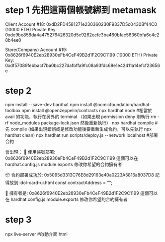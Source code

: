 # step 1 先把這兩個帳號綁到 metamask
Client
Account #18: 0xdD2FD4581271e230360230F9337D5c0430Bf44C0 (10000 ETH)
Private Key: 0xde9be858da4a475276426320d5e9262ecfc3ba460bfac56360bfa6c4c28b4ee0

Store(Company)
Account #19: 0x8626f6940E2eb28930eFb4CeF49B2d1F2C9C1199 (10000 ETH)
Private Key: 0xdf57089febbacf7ba0bc227dafbffa9fc08a93fdc68e1e42411a14efcf23656e

# step 2
npm install --save-dev hardhat
npm install @nomicfoundation/hardhat-toolbox
npm install @openzeppelin/contracts
npx hardhat node #相當於 avail 的功能，執行在另外的 terminal
（如果出現 permission deny 則執行 rm -rf node_modules package-lock.json 然後重新執行） 
npx hardhat compile #先 compile (如果出現錯誤或是修改功能後要重新生成合約，可以先執行 npx hardhat clean)
npx hardhat run scripts/deploy.js --network localhost #部署合約

會出現：
🚀 使用帳號部署: 0x8626f6940E2eb28930eFb4CeF49B2d1F2C9C1199 
這個可以在 hardhat.config.js module.exports 修改你希望的合約擁有者

📦 合約部署成功於: 0x5095d3313C76E8d29163e40a0223A5816a8037D8
記得放到 idol-card-ui.html const contractAddress = "";

👑 擁有者是: 0x8626f6940E2eb28930eFb4CeF49B2d1F2C9C1199
這個可以在 hardhat.config.js module.exports 修改你希望的合約擁有者

# step 3
npx live-server #啟動介面 html
